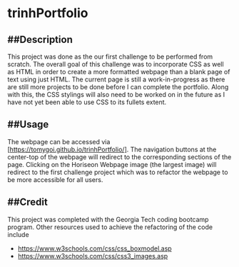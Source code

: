 # trinhPortfolio

##Description 
-------------------------------------------------------------------------------------------------------------------------------------------------------------------------
This project was done as the our first challenge to be performed from scratch. The overall goal of this challenge was to incorporate CSS as well as HTML in order to create a more formatted webpage than a blank page of text using just HTML. The current page is still a work-in-progress as there are still more projects to be done before I can complete the portfolio. Along with this, the CSS stylings will also need to be worked on in the future as I have not yet been able to use CSS to its fullets extent.

##Usage 
-------------------------------------------------------------------------------------------------------------------------------------------------------------------------
The webpage can be accessed via [https://tomygoi.github.io/trinhPortfolio/]. The navigation buttons at the center-top of the webpage will redirect to the corresponding sections of the page. Clicking on the Horiseon Webpage image (the largest image) will redirect to the first challenge project which was to refactor the webpage to be more accessible for all users. 



##Credit 
-------------------------------------------------------------------------------------------------------------------------------------------------------------------------
This project was completed with the Georgia Tech coding bootcamp program. Other resources used to achieve the refactoring of the code include 
* https://www.w3schools.com/css/css_boxmodel.asp
* https://www.w3schools.com/css/css3_images.asp
